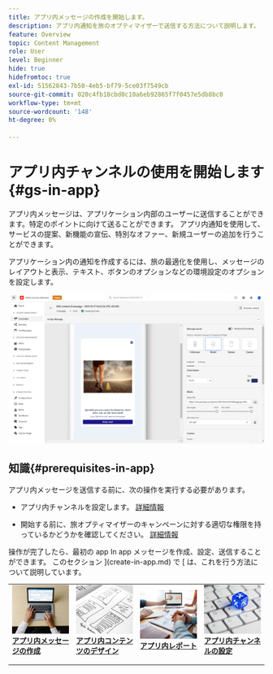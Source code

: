 ```yaml
---
title: アプリ内メッセージの作成を開始します。
description: アプリ内通知を旅のオプティマイザーで送信する方法について説明します。
feature: Overview
topic: Content Management
role: User
level: Beginner
hide: true
hidefromtoc: true
exl-id: 51562843-7b50-4eb5-bf79-5ce03f7549cb
source-git-commit: 020c4fb18cbd0c10a6eb92865f7f0457e5db8bc0
workflow-type: tm+mt
source-wordcount: '148'
ht-degree: 0%

---
```


# アプリ内チャンネルの使用を開始します {#gs-in-app}

アプリ内メッセージは、アプリケーション内部のユーザーに送信することができます。特定のポイントに向けて送ることができます。 アプリ内通知を使用して、サービスの提案、新機能の宣伝、特別なオファー、新規ユーザーの追加を行うことができます。

アプリケーション内の通知を作成するには、旅の最適化を使用し、メッセージのレイアウトと表示、テキスト、ボタンのオプションなどの環境設定のオプションを設定します。

![](assets/new-in-app.png)

## 知識{#prerequisites-in-app}

アプリ内メッセージを送信する前に、次の操作を実行する必要があります。

* アプリ内チャンネルを設定します。 [詳細情報](inapp-configuration.md)

* 開始する前に、旅オプティマイザーのキャンペーンに対する適切な権限を持っているかどうかを確認してください。 [詳細情報](../campaigns/get-started-with-campaigns.md#campaign-prerequisites)

操作が完了したら、最初の app In app メッセージを作成、設定、送信することができます。 このセクション ](create-in-app.md) で [ は、これを行う方法について説明しています。

<table style="table-layout:fixed"><tr style="border: 0;">
<td>
<a href="create-in-app.md">
<img alt="招き" src="../assets/do-not-localize/inapp-create.jpeg">
</a>
<div><a href="create-in-app.md"><strong>アプリ内メッセージの作成</strong>
</div>
<p>
</td>
<td>
<a href="design-in-app.md">
<img alt="ときどき" src="../assets/do-not-localize/inapp-design.jpg">
</a>
<div>
<a href="design-in-app.md"><strong>アプリ内コンテンツのデザイン</strong></a>
</div>
<p></td>
<td>
<a href="inapp-report.md">
<img alt="検証" src="../assets/do-not-localize/inapp-report.jpg">
</a>
<div>
<a href="inapp-report.md"><strong>アプリ内レポート</strong></a>
</div>
<p>
</td>
<td>
<a href="inapp-configuration.md">
<img alt="検証" src="../assets/do-not-localize/inapp-config.jpg">
</a>
<div>
<a href="inapp-configuration.md"><strong>アプリ内チャンネルの設定</strong></a>
</div>
<p>
</td>
</tr></table>
